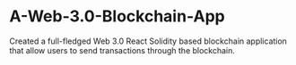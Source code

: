# A-Web-3.0-Blockchain-App
Created a full-fledged Web 3.0 React Solidity based blockchain application that allow users to send transactions through the blockchain.
